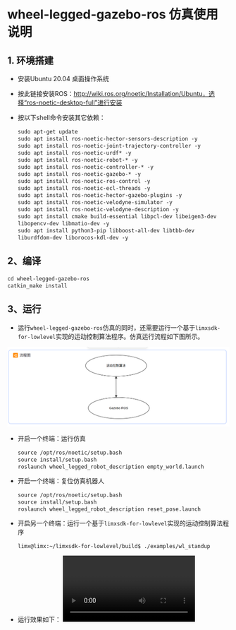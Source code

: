 # wheel-legged-gazebo-ros 仿真使用说明


## 1. 环境搭建

- 安装Ubuntu 20.04 桌面操作系统

- 按此链接安装ROS：http://wiki.ros.org/noetic/Installation/Ubuntu，选择“ros-noetic-desktop-full”进行安装

- 按以下shell命令安装其它依赖：

  ```
  sudo apt-get update
  sudo apt install ros-noetic-hector-sensors-description -y
  sudo apt install ros-noetic-joint-trajectory-controller -y
  sudo apt install ros-noetic-urdf* -y
  sudo apt install ros-noetic-robot-* -y
  sudo apt install ros-noetic-controller-* -y
  sudo apt install ros-noetic-gazebo-* -y
  sudo apt install ros-noetic-ros-control -y
  sudo apt install ros-noetic-ecl-threads -y
  sudo apt install ros-noetic-hector-gazebo-plugins -y
  sudo apt install ros-noetic-velodyne-simulator -y
  sudo apt install ros-noetic-velodyne-description -y
  sudo apt install cmake build-essential libpcl-dev libeigen3-dev libopencv-dev libmatio-dev -y
  sudo apt install python3-pip libboost-all-dev libtbb-dev liburdfdom-dev liborocos-kdl-dev -y
  ```

  

## 2、编译

```
cd wheel-legged-gazebo-ros
catkin_make install
```



## 3、运行

- 运行`wheel-legged-gazebo-ros`仿真的同时，还需要运行一个基于`limxsdk-for-lowlevel`实现的运动控制算法程序。仿真运行流程如下图所示。

![](doc/img.png)

- 开启一个终端：运行仿真

  ```
  source /opt/ros/noetic/setup.bash
  source install/setup.bash
  roslaunch wheel_legged_robot_description empty_world.launch
  ```

- 开启一个终端：复位仿真机器人

  ```
  source /opt/ros/noetic/setup.bash
  source install/setup.bash
  roslaunch wheel_legged_robot_description reset_pose.launch
  ```

- 开启另一个终端：运行一个基于`limxsdk-for-lowlevel`实现的运动控制算法程序

  ```
  limx@limx:~/limxsdk-for-lowlevel/build$ ./examples/wl_standup
  ```
- 运行效果如下：
  <video src="doc/simulator.mkv"></video>
  

